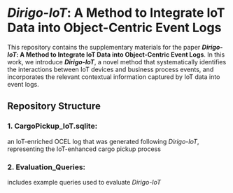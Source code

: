 # _Dirigo-IoT_: A Method to Integrate IoT Data into Object-Centric Event Logs

This repository contains the supplementary materials for the paper **_Dirigo-IoT_: A Method to Integrate IoT Data into Object-Centric Event Logs**. In this work, we introduce **_Dirigo-IoT_**, 
a novel method that systematically identifies the interactions between IoT devices and business process events, and incorporates the relevant contextual information captured by IoT data into event logs.

## **Repository Structure** 
### 1. CargoPickup_IoT.sqlite: 
an IoT-enriched OCEL log that was generated following _Dirigo-IoT_, representing the IoT-enhanced cargo pickup process

### 2. Evaluation_Queries: 
includes example queries used to evaluate _Dirigo-IoT_
